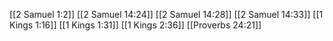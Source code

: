[[2 Samuel 1:2]]
[[2 Samuel 14:24]]
[[2 Samuel 14:28]]
[[2 Samuel 14:33]]
[[1 Kings 1:16]]
[[1 Kings 1:31]]
[[1 Kings 2:36]]
[[Proverbs 24:21]]
